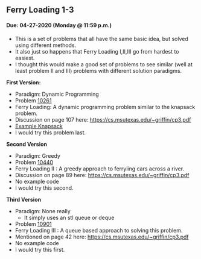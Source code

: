 ## Ferry Loading 1-3
#### Due: 04-27-2020 (Monday @ 11:59 p.m.)

- This is a set of problems that all have the same basic idea, but solved using different methods. 
- It also just so happens that Ferry Loading I,II,III go from hardest to easiest.
- I thought this would make a good set of problems to see similar (well at least problem II and III) problems with different solution paradigms.

**First Version:**
- Paradigm: Dynamic Programming
- Problem [10261](./FerryLoading/10261/10261.pdf)
- Ferry Loading: A dynamic programming problem similar to the knapsack problem. 
- Discussion on page 107 here: https://cs.msutexas.edu/~griffin/cp3.pdf
- [Example Knapsack](https://github.com/luisfcofv/competitive-programming-book/blob/master/ch3/ch3_07_UVa10130.cpp)
- I would try this problem last.

**Second Version**
- Paradigm: Greedy
- Problem [10440](./FerryLoading/10440/10440.pdf)
- Ferry Loading II : A greedy approach to ferryiing cars across a river.
- Discussion on page 89 here: https://cs.msutexas.edu/~griffin/cp3.pdf
- No example code
- I would try this second.

**Third Version**
- Paradigm: None really
  - It simply uses an stl queue or deque
- Problem [10901](./FerryLoading/10901/10901.pdf)
- Ferry Loading III : A queue based approach to solving this problem.
- Mentioned on page 42 here: https://cs.msutexas.edu/~griffin/cp3.pdf
- No example code
- I would try this first.